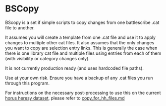 # BSCopy

BScopy is a set if simple scripts to copy changes from one battlescribe .cat file to another.

It assumes you will create a template from one .cat file and use it to apply changes to multiple other cat files.
It also assumes that the only changes you want to copy are selection entry links.
This is generally the case when there is one library cat file and multiple files using entries from each of them
(with visibility or category changes only).

It is not currently production ready (and uses hardcoded file paths).

Use at your own risk. Ensure you have a backup of any .cat files you run through this program.

For instructions on the necessary post-processing to use this on the
current [horus heresy dataset](https://github.com/BSData/horus-heresy/),
please refer to [copy_for_hh_files.md](changes_for_hh_files.md)